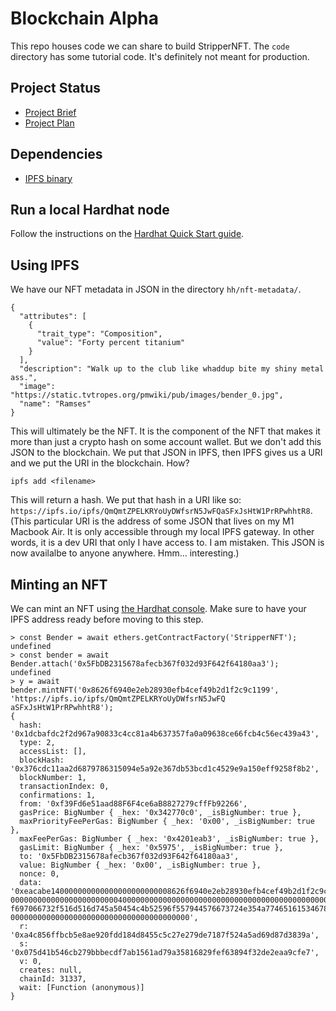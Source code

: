 # Blockchain Alpha

This repo houses code we can share to build StripperNFT. The `code` directory has some tutorial code. It's definitely not meant for production.

## Project Status

* [Project Brief][1]
* [Project Plan][2]

## Dependencies

- [IPFS binary][3]

## Run a local Hardhat node

Follow the instructions on the [Hardhat Quick Start guide][5].

## Using IPFS

We have our NFT metadata in JSON in the directory `hh/nft-metadata/`.

```
{
  "attributes": [
    {
      "trait_type": "Composition",
      "value": "Forty percent titanium"
    }
  ],
  "description": "Walk up to the club like whaddup bite my shiny metal ass.",
  "image": "https://static.tvtropes.org/pmwiki/pub/images/bender_0.jpg",
  "name": "Ramses"
}
```

This will ultimately be the NFT. It is the component of the NFT that makes it more than just a crypto hash on some account wallet. But we don't add this JSON to the blockchain. We put that JSON in IPFS, then IPFS gives us a URI and we put the URI in the blockchain. How?

```
ipfs add <filename>
```

This will return a hash. We put that hash in a URI like so: `https://ipfs.io/ipfs/QmQmtZPELKRYoUyDWfsrN5JwFQaSFxJsHtW1PrRPwhhtR8`. (This particular URI is the address of some JSON that lives on my M1 Macbook Air. It is only accessible through my local IPFS gateway. In other words, it is a dev URI that only I have access to. I am mistaken. This JSON is now availalbe to anyone anywhere. Hmm... interesting.)

## Minting an NFT

We can mint an NFT using [the Hardhat console][4]. Make sure to have your IPFS address ready before moving to this step.

```
> const Bender = await ethers.getContractFactory('StripperNFT');
undefined
> const bender = await Bender.attach('0x5FbDB2315678afecb367f032d93F642f64180aa3');
undefined
> y = await bender.mintNFT('0x8626f6940e2eb28930efb4cef49b2d1f2c9c1199', 'https://ipfs.io/ipfs/QmQmtZPELKRYoUyDWfsrN5JwFQ
aSFxJsHtW1PrRPwhhtR8');
{
  hash: '0x1dcbafdc2f2d967a90833c4cc81a4b637357fa0a09638ce66fcb4c56ec439a43',
  type: 2,
  accessList: [],
  blockHash: '0x376cdc11aa2d6879786315094e5a92e367db53bcd1c4529e9a150eff9258f8b2',
  blockNumber: 1,
  transactionIndex: 0,
  confirmations: 1,
  from: '0xf39Fd6e51aad88F6F4ce6aB8827279cffFb92266',
  gasPrice: BigNumber { _hex: '0x342770c0', _isBigNumber: true },
  maxPriorityFeePerGas: BigNumber { _hex: '0x00', _isBigNumber: true },
  maxFeePerGas: BigNumber { _hex: '0x4201eab3', _isBigNumber: true },
  gasLimit: BigNumber { _hex: '0x5975', _isBigNumber: true },
  to: '0x5FbDB2315678afecb367f032d93F642f64180aa3',
  value: BigNumber { _hex: '0x00', _isBigNumber: true },
  nonce: 0,
  data: '0xeacabe140000000000000000000000008626f6940e2eb28930efb4cef49b2d1f2c9c119900000000000000000000000000000000000000
00000000000000000000000040000000000000000000000000000000000000000000000000000000000000004368747470733a2f2f697066732e696f2
f697066732f516d516d745a50454c4b52596f557944576673724e354a774651615346784a734874573150725250776868745238000000000000000000
0000000000000000000000000000000000000000',
  r: '0xa4c856ffbcb5e8ae920fdd184d8455c5c27e279de7187f524a5ad69d87d3839a',
  s: '0x075d41b546cb279bbbecdf7ab1561ad79a35816829fef63894f32de2eaa9cfe7',
  v: 0,
  creates: null,
  chainId: 31337,
  wait: [Function (anonymous)]
}

```

[1]: docs/project-brief.md "Brief"
[2]: docs/project-plan.md "Plan"
[3]: https://docs.ipfs.io/install/command-line/#system-requirements "IPFS"
[4]: https://hardhat.org/guides/hardhat-console.html "Hardhat console"
[5]: https://hardhat.org/getting-started/#quick-start "Hardhat quickstart"
